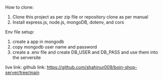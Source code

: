 How to clone:
1. Clone this project as per zip file or repository clone as per manual
2. Install express.js, node.js, mongoDB, dotenv, and cors

Env file setup:
1. create a app in mongodb
2. copy mongodb user name and password
3. create a .env file and create DB_USER and DB_PASS and use them into the serversite

live link:
github link: https://github.com/shahinur009/boin-shop-server/tree/main
